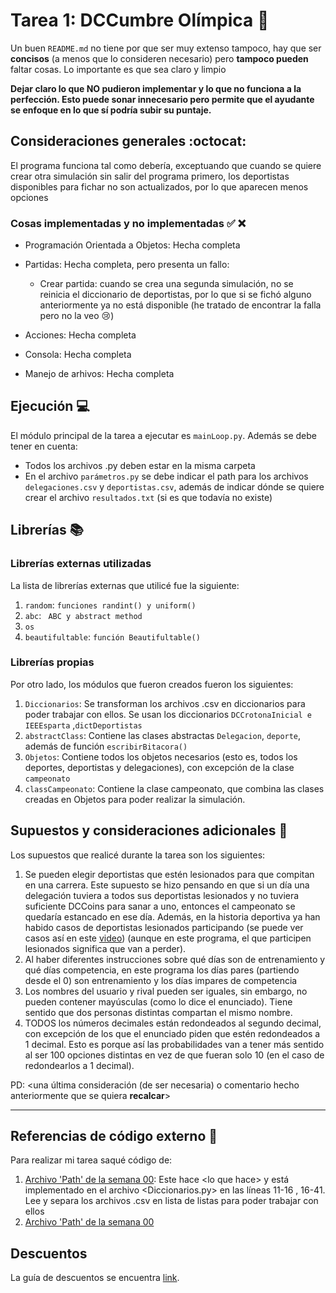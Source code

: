 # Tarea 1: DCCumbre Olímpica :school_satchel:




Un buen ```README.md``` no tiene por que ser muy extenso tampoco, hay que ser **concisos** (a menos que lo consideren necesario) pero **tampoco pueden** faltar cosas. Lo importante es que sea claro y limpio 

**Dejar claro lo que NO pudieron implementar y lo que no funciona a la perfección. Esto puede sonar innecesario pero permite que el ayudante se enfoque en lo que sí podría subir su puntaje.**

## Consideraciones generales :octocat:

El programa funciona tal como debería, exceptuando que cuando se quiere crear otra simulación sin salir del programa primero, los deportistas disponibles para fichar no son actualizados, por lo que aparecen menos opciones

### Cosas implementadas y no implementadas :white_check_mark: :x:

* Programación Orientada a Objetos: Hecha completa
* Partidas: Hecha completa, pero presenta un fallo:

    * Crear partida: cuando se crea una segunda simulación, no se reinicia el diccionario de deportistas, por lo que si se fichó alguno anteriormente ya no está disponible (he tratado de encontrar la falla pero no la veo :cry:)
* Acciones: Hecha completa 
* Consola: Hecha completa
* Manejo de arhivos: Hecha completa

## Ejecución :computer:
El módulo principal de la tarea a ejecutar es  ```mainLoop.py```. Además se debe tener en cuenta:
* Todos los archivos .py deben estar en la misma carpeta
* En el archivo ```parámetros.py``` se debe indicar el path para los archivos ```delegaciones.csv``` y ```deportistas.csv```, además de indicar dónde se quiere crear el archivo ```resultados.txt``` (si es que todavía no existe)


## Librerías :books:
### Librerías externas utilizadas
La lista de librerías externas que utilicé fue la siguiente:

1. ```random```: ```funciones randint() y uniform()```
2. ```abc```: ``` ABC y abstract method``` 
3. ```os```
4. ```beautifultable```: ```función Beautifultable()```

### Librerías propias
Por otro lado, los módulos que fueron creados fueron los siguientes:

1. ```Diccionarios```: Se transforman los archivos .csv en diccionarios para poder trabajar con ellos. Se usan los diccionarios ```DCCrotonaInicial e IEEEsparta``` ,```dictDeportistas```
2. ```abstractClass```: Contiene las clases abstractas ```Delegacion```, ```deporte```, además de función ```escribirBitacora()```
3. ```Objetos```: Contiene todos los objetos necesarios (esto es, todos los deportes, deportistas y delegaciones), con excepción de la clase ```campeonato```
4. ```classCampeonato```: Contiene la clase campeonato, que combina las clases creadas en Objetos para poder realizar la simulación.

## Supuestos y consideraciones adicionales :thinking:
Los supuestos que realicé durante la tarea son los siguientes:

1. Se pueden elegir deportistas que estén lesionados para que compitan en una carrera. Este supuesto se hizo pensando en que si un día una delegación tuviera a todos sus deportistas lesionados y no tuviera suficiente DCCoins para sanar a uno, entonces el campeonato se quedaría estancado en ese día. Además, en la historia deportiva ya han habido casos de deportistas lesionados participando (se puede ver casos así en este [video](https://www.youtube.com/watch?v=sLjBQ38ZQSg)) (aunque en este programa, el que participen lesionados significa que van a perder).
2. Al haber diferentes instrucciones sobre qué días son de entrenamiento y qué días competencia, en este programa los días pares (partiendo desde el 0) son entrenamiento y los días impares de competencia
3. Los nombres del usuario y rival pueden ser iguales, sin embargo, no pueden contener mayúsculas (como lo dice el enunciado). Tiene sentido que dos personas distintas compartan el mismo nombre.
4. TODOS los números decimales están redondeados al segundo decimal, con excepción de los que el enunciado piden que estén redondeados a 1 decimal. Esto es porque así las probabilidades van a tener más sentido al ser 100 opciones distintas en vez de que fueran solo 10 (en el caso de redondearlos a 1 decimal).

PD: <una última consideración (de ser necesaria) o comentario hecho anteriormente que se quiera **recalcar**>


-------

## Referencias de código externo :book:

Para realizar mi tarea saqué código de:
1. [Archivo 'Path' de la semana 00](https://github.com/IIC2233/contenidos/blob/master/semana-00/3-paths.ipynb): Este hace \<lo que hace> y está implementado en el archivo <Diccionarios.py> en las líneas 11-16 , 16-41. Lee y separa los archivos .csv en lista de listas para poder trabajar con ellos
2. [Archivo 'Path' de la semana 00](https://github.com/IIC2233/contenidos/blob/master/semana-00/3-paths.ipynb)


## Descuentos
La guía de descuentos se encuentra [link](https://github.com/IIC2233/contenidos/blob/master/semana-00/3-paths.ipynb).
